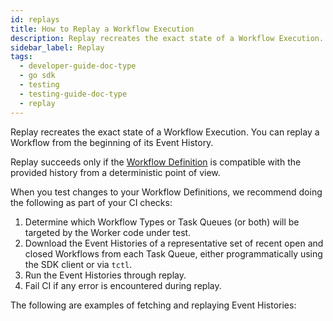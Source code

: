 ```yaml
---
id: replays
title: How to Replay a Workflow Execution
description: Replay recreates the exact state of a Workflow Execution.
sidebar_label: Replay
tags:
  - developer-guide-doc-type
  - go sdk
  - testing
  - testing-guide-doc-type
  - replay
---
```


Replay recreates the exact state of a Workflow Execution.
You can replay a Workflow from the beginning of its Event History.

Replay succeeds only if the [Workflow Definition](/concepts/what-is-a-workflow-definition) is compatible with the provided history from a deterministic point of view.

When you test changes to your Workflow Definitions, we recommend doing the following as part of your CI checks:

1. Determine which Workflow Types or Task Queues (or both) will be targeted by the Worker code under test.
2. Download the Event Histories of a representative set of recent open and closed Workflows from each Task Queue, either programmatically using the SDK client or via `tctl`.
3. Run the Event Histories through replay.
4. Fail CI if any error is encountered during replay.

The following are examples of fetching and replaying Event Histories:
